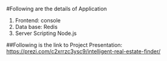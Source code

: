 #Following are the details of Application
1. Frontend: console  
2. Data base: Redis
3. Server Scripting Node.js

##Following is the link to Project Presentation:
https://prezi.com/c2xrrzc3ysc9/intelligent-real-estate-finder/
